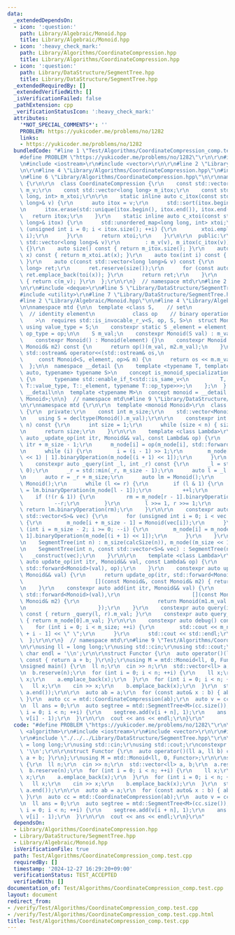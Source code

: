 ```yaml
---
data:
  _extendedDependsOn:
  - icon: ':question:'
    path: Library/Algebraic/Monoid.hpp
    title: Library/Algebraic/Monoid.hpp
  - icon: ':heavy_check_mark:'
    path: Library/Algorithms/CoordinateCompression.hpp
    title: Library/Algorithms/CoordinateCompression.hpp
  - icon: ':question:'
    path: Library/DataStructure/SegmentTree.hpp
    title: Library/DataStructure/SegmentTree.hpp
  _extendedRequiredBy: []
  _extendedVerifiedWith: []
  _isVerificationFailed: false
  _pathExtension: cpp
  _verificationStatusIcon: ':heavy_check_mark:'
  attributes:
    '*NOT_SPECIAL_COMMENTS*': ''
    PROBLEM: https://yukicoder.me/problems/no/1282
    links:
    - https://yukicoder.me/problems/no/1282
  bundledCode: "#line 1 \"Test/Algorithms/CoordinateCompression_comp.test.cpp\"\n\
    #define PROBLEM \"https://yukicoder.me/problems/no/1282\"\r\n\r\n#include <algorithm>\r\
    \n#include <iostream>\r\n#include <vector>\r\n\r\n#line 2 \"Library/Algorithms/CoordinateCompression.hpp\"\
    \n\r\n#line 4 \"Library/Algorithms/CoordinateCompression.hpp\"\n#include <unordered_map>\r\
    \n#line 6 \"Library/Algorithms/CoordinateCompression.hpp\"\n\r\nnamespace mtd\
    \ {\r\n\r\n  class CoordinateCompression {\r\n    const std::vector<long long>\
    \ m_v;\r\n    const std::vector<long long> m_itox;\r\n    const std::unordered_map<long\
    \ long, int> m_xtoi;\r\n\r\n    static inline auto c_itox(const std::vector<long\
    \ long>& v) {\r\n      auto itox = v;\r\n      std::sort(itox.begin(), itox.end());\r\
    \n      itox.erase(std::unique(itox.begin(), itox.end()), itox.end());\r\n   \
    \   return itox;\r\n    }\r\n    static inline auto c_xtoi(const std::vector<long\
    \ long>& itox) {\r\n      std::unordered_map<long long, int> xtoi;\r\n      for\
    \ (unsigned int i = 0; i < itox.size(); ++i) {\r\n        xtoi.emplace(itox[i],\
    \ i);\r\n      }\r\n      return xtoi;\r\n    }\r\n\r\n  public:\r\n    CoordinateCompression(const\
    \ std::vector<long long>& v)\r\n        : m_v(v), m_itox(c_itox(v)), m_xtoi(c_xtoi(m_itox))\
    \ {}\r\n    auto size() const { return m_itox.size(); }\r\n    auto toi(long long\
    \ x) const { return m_xtoi.at(x); }\r\n    auto tox(int i) const { return m_itox[i];\
    \ }\r\n    auto c(const std::vector<long long>& v) const {\r\n      std::vector<long\
    \ long> ret;\r\n      ret.reserve(size());\r\n      for (const auto& x : v) {\
    \ ret.emplace_back(toi(x)); }\r\n      return ret;\r\n    }\r\n    auto c() const\
    \ { return c(m_v); }\r\n  };\r\n\r\n}  // namespace mtd\r\n#line 2 \"Library/DataStructure/SegmentTree.hpp\"\
    \n\r\n#include <deque>\r\n#line 5 \"Library/DataStructure/SegmentTree.hpp\"\n\
    #include <utility>\r\n#line 7 \"Library/DataStructure/SegmentTree.hpp\"\n\r\n\
    #line 2 \"Library/Algebraic/Monoid.hpp\"\n\n#line 4 \"Library/Algebraic/Monoid.hpp\"\
    \n\nnamespace mtd {\n\n  template <class S,    // set\n            S element,\
    \  // identity element\n            class op    // binary operation\n        \
    \    >\n  requires std::is_invocable_r_v<S, op, S, S>\n  struct Monoid {\n   \
    \ using value_type = S;\n    constexpr static S _element = element;\n    using\
    \ op_type = op;\n\n    S m_val;\n    constexpr Monoid(S val) : m_val(val) {}\n\
    \    constexpr Monoid() : Monoid(element) {}\n    constexpr Monoid binaryOperation(const\
    \ Monoid& m2) const {\n      return op()(m_val, m2.m_val);\n    }\n    friend\
    \ std::ostream& operator<<(std::ostream& os,\n                               \
    \     const Monoid<S, element, op>& m) {\n      return os << m.m_val;\n    }\n\
    \  };\n\n  namespace __detail {\n    template <typename T, template <typename,\
    \ auto, typename> typename S>\n    concept is_monoid_specialization_of = requires\
    \ {\n      typename std::enable_if_t<std::is_same_v<\n          T, S<typename\
    \ T::value_type, T::_element, typename T::op_type>>>;\n    };\n  }  // namespace\
    \ __detail\n\n  template <typename M>\n  concept monoid = __detail::is_monoid_specialization_of<M,\
    \ Monoid>;\n\n}  // namespace mtd\n#line 9 \"Library/DataStructure/SegmentTree.hpp\"\
    \n\r\nnamespace mtd {\r\n\r\n  template <monoid Monoid>\r\n  class SegmentTree\
    \ {\r\n  private:\r\n    const int m_size;\r\n    std::vector<Monoid> m_node;\r\
    \n    using S = decltype(Monoid().m_val);\r\n\r\n    constexpr int calcSize(int\
    \ n) const {\r\n      int size = 1;\r\n      while (size < n) { size <<= 1; }\r\
    \n      return size;\r\n    }\r\n\r\n    template <class Lambda>\r\n    constexpr\
    \ auto _update_op(int itr, Monoid&& val, const Lambda& op) {\r\n      int i =\
    \ itr + m_size - 1;\r\n      m_node[i] = op(m_node[i], std::forward<decltype(val)>(val));\r\
    \n      while (i) {\r\n        i = (i - 1) >> 1;\r\n        m_node[i] = m_node[(i\
    \ << 1) | 1].binaryOperation(m_node[(i + 1) << 1]);\r\n      }\r\n    }\r\n\r\n\
    \    constexpr auto _query(int _l, int _r) const {\r\n      _l = std::max(_l,\
    \ 0);\r\n      _r = std::min(_r, m_size - 1);\r\n      auto l = _l + m_size;\r\
    \n      auto r = _r + m_size;\r\n      auto lm = Monoid();\r\n      auto rm =\
    \ Monoid();\r\n      while (l <= r) {\r\n        if (l & 1) {\r\n          lm\
    \ = lm.binaryOperation(m_node[l - 1]);\r\n          ++l;\r\n        }\r\n    \
    \    if (!(r & 1)) {\r\n          rm = m_node[r - 1].binaryOperation(rm);\r\n\
    \          --r;\r\n        }\r\n        l >>= 1, r >>= 1;\r\n      }\r\n     \
    \ return lm.binaryOperation(rm);\r\n    }\r\n\r\n    constexpr auto _construct(const\
    \ std::vector<S>& vec) {\r\n      for (unsigned int i = 0; i < vec.size(); ++i)\
    \ {\r\n        m_node[i + m_size - 1] = Monoid(vec[i]);\r\n      }\r\n      for\
    \ (int i = m_size - 2; i >= 0; --i) {\r\n        m_node[i] = m_node[(i << 1) |\
    \ 1].binaryOperation(m_node[(i + 1) << 1]);\r\n      }\r\n    }\r\n\r\n  public:\r\
    \n    SegmentTree(int n) : m_size(calcSize(n)), m_node((m_size << 1) - 1) {}\r\
    \n    SegmentTree(int n, const std::vector<S>& vec) : SegmentTree(n) {\r\n   \
    \   _construct(vec);\r\n    }\r\n\r\n    template <class Lambda>\r\n    constexpr\
    \ auto update_op(int itr, Monoid&& val, const Lambda& op) {\r\n      return _update_op(itr,\
    \ std::forward<Monoid>(val), op);\r\n    }\r\n    constexpr auto update(int itr,\
    \ Monoid&& val) {\r\n      return update_op(itr, std::forward<Monoid>(val),\r\n\
    \                       [](const Monoid&, const Monoid& m2) { return m2; });\r\
    \n    }\r\n    constexpr auto add(int itr, Monoid&& val) {\r\n      return update_op(itr,\
    \ std::forward<Monoid>(val),\r\n                       [](const Monoid& m1, const\
    \ Monoid& m2) {\r\n                         return Monoid(m1.m_val + m2.m_val);\r\
    \n                       });\r\n    }\r\n    constexpr auto query(int l, int r)\
    \ const { return _query(l, r).m_val; }\r\n    constexpr auto query_all() const\
    \ { return m_node[0].m_val; }\r\n\r\n    constexpr auto debug() const {\r\n  \
    \    for (int i = 0; i < m_size; ++i) {\r\n        std::cout << m_node[m_size\
    \ + i - 1] << \" \";\r\n      }\r\n      std::cout << std::endl;\r\n    }\r\n\
    \  };\r\n\r\n}  // namespace mtd\r\n#line 9 \"Test/Algorithms/CoordinateCompression_comp.test.cpp\"\
    \n\r\nusing ll = long long;\r\nusing std::cin;\r\nusing std::cout;\r\nconstexpr\
    \ char endl = '\\n';\r\n\r\nstruct Functor {\r\n  auto operator()(ll a, ll b)\
    \ const { return a + b; }\r\n};\r\nusing M = mtd::Monoid<ll, 0, Functor>;\r\n\r\
    \nsigned main() {\r\n  ll n;\r\n  cin >> n;\r\n  std::vector<ll> a, b;\r\n  a.reserve(n);\r\
    \n  b.reserve(n);\r\n  for (int i = 0; i < n; ++i) {\r\n    ll x;\r\n    cin >>\
    \ x;\r\n    a.emplace_back(x);\r\n  }\r\n  for (int i = 0; i < n; ++i) {\r\n \
    \   ll x;\r\n    cin >> x;\r\n    b.emplace_back(x);\r\n  }\r\n  std::sort(a.begin(),\
    \ a.end());\r\n\r\n  auto ab = a;\r\n  for (const auto& x : b) { ab.emplace_back(x);\
    \ }\r\n  auto cc = mtd::CoordinateCompression(ab);\r\n  auto v = cc.c();\r\n\r\
    \n  ll ans = 0;\r\n  auto segtree = mtd::SegmentTree<M>(cc.size());\r\n  for (int\
    \ i = 0; i < n; ++i) {\r\n    segtree.add(v[i + n], 1);\r\n    ans += segtree.query(0,\
    \ v[i] - 1);\r\n  }\r\n\r\n  cout << ans << endl;\r\n}\r\n"
  code: "#define PROBLEM \"https://yukicoder.me/problems/no/1282\"\r\n\r\n#include\
    \ <algorithm>\r\n#include <iostream>\r\n#include <vector>\r\n\r\n#include \"./../../Library/Algorithms/CoordinateCompression.hpp\"\
    \r\n#include \"./../../Library/DataStructure/SegmentTree.hpp\"\r\n\r\nusing ll\
    \ = long long;\r\nusing std::cin;\r\nusing std::cout;\r\nconstexpr char endl =\
    \ '\\n';\r\n\r\nstruct Functor {\r\n  auto operator()(ll a, ll b) const { return\
    \ a + b; }\r\n};\r\nusing M = mtd::Monoid<ll, 0, Functor>;\r\n\r\nsigned main()\
    \ {\r\n  ll n;\r\n  cin >> n;\r\n  std::vector<ll> a, b;\r\n  a.reserve(n);\r\n\
    \  b.reserve(n);\r\n  for (int i = 0; i < n; ++i) {\r\n    ll x;\r\n    cin >>\
    \ x;\r\n    a.emplace_back(x);\r\n  }\r\n  for (int i = 0; i < n; ++i) {\r\n \
    \   ll x;\r\n    cin >> x;\r\n    b.emplace_back(x);\r\n  }\r\n  std::sort(a.begin(),\
    \ a.end());\r\n\r\n  auto ab = a;\r\n  for (const auto& x : b) { ab.emplace_back(x);\
    \ }\r\n  auto cc = mtd::CoordinateCompression(ab);\r\n  auto v = cc.c();\r\n\r\
    \n  ll ans = 0;\r\n  auto segtree = mtd::SegmentTree<M>(cc.size());\r\n  for (int\
    \ i = 0; i < n; ++i) {\r\n    segtree.add(v[i + n], 1);\r\n    ans += segtree.query(0,\
    \ v[i] - 1);\r\n  }\r\n\r\n  cout << ans << endl;\r\n}\r\n"
  dependsOn:
  - Library/Algorithms/CoordinateCompression.hpp
  - Library/DataStructure/SegmentTree.hpp
  - Library/Algebraic/Monoid.hpp
  isVerificationFile: true
  path: Test/Algorithms/CoordinateCompression_comp.test.cpp
  requiredBy: []
  timestamp: '2024-12-27 16:29:20+09:00'
  verificationStatus: TEST_ACCEPTED
  verifiedWith: []
documentation_of: Test/Algorithms/CoordinateCompression_comp.test.cpp
layout: document
redirect_from:
- /verify/Test/Algorithms/CoordinateCompression_comp.test.cpp
- /verify/Test/Algorithms/CoordinateCompression_comp.test.cpp.html
title: Test/Algorithms/CoordinateCompression_comp.test.cpp
---
```

